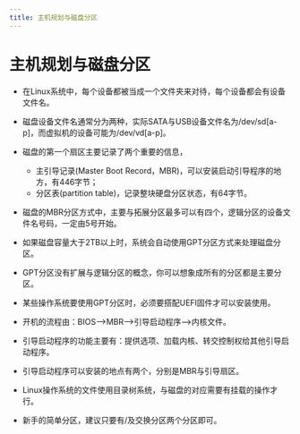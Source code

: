 ```yaml
---
title: 主机规划与磁盘分区
---
```


# 主机规划与磁盘分区

* 在Linux系统中，每个设备都被当成一个文件夹来对待，每个设备都会有设备文件名。

* 磁盘设备文件名通常分为两种，实际SATA与USB设备文件名为/dev/sd[a-p]，而虚拟机的设备可能为/dev/vd[a-p]。

* 磁盘的第一个扇区主要记录了两个重要的信息，
  * 主引导记录(Master Boot Record，MBR)，可以安装启动引导程序的地方，有446字节；
  * 分区表(partition table)，记录整块硬盘分区状态，有64字节。

* 磁盘的MBR分区方式中，主要与拓展分区最多可以有四个，逻辑分区的设备文件名号码，一定由5号开始。

* 如果磁盘容量大于2TB以上时，系统会自动使用GPT分区方式来处理磁盘分区。

* GPT分区没有扩展与逻辑分区的概念，你可以想象成所有的分区都是主要分区。

* 某些操作系统要使用GPT分区时，必须要搭配UEFI固件才可以安装使用。

* 开机的流程由：BIOS—>MBR—>引导启动程序—>内核文件。

* 引导启动程序的功能主要有：提供选项、加载内核、转交控制权给其他引导启动程序。

* 引导启动程序可以安装的地点有两个，分别是MBR与引导扇区。

* Linux操作系统的文件使用目录树系统，与磁盘的对应需要有挂载的操作才行。

* 新手的简单分区，建议只要有/及交换分区两个分区即可。